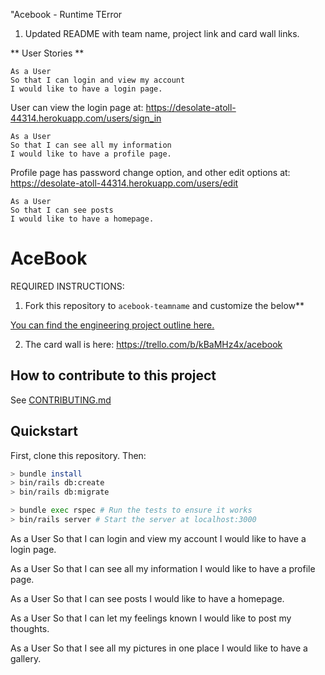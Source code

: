 "Acebook - Runtime TError

1. Updated README with team name, project link and card wall links.


** User Stories **

```
As a User
So that I can login and view my account
I would like to have a login page.
```

User can view the login page at:
https://desolate-atoll-44314.herokuapp.com/users/sign_in

```
As a User
So that I can see all my information
I would like to have a profile page.
```

Profile page has password change option, and other edit options at:
https://desolate-atoll-44314.herokuapp.com/users/edit

```
As a User
So that I can see posts
I would like to have a homepage.
```


# AceBook

REQUIRED INSTRUCTIONS:

1. Fork this repository to `acebook-teamname` and customize
the below**

[You can find the engineering project outline here.](https://github.com/Riz1702/acebook-rails-template.git)

2. The card wall is here: <https://trello.com/b/kBaMHz4x/acebook>

## How to contribute to this project
See [CONTRIBUTING.md](CONTRIBUTING.md)

## Quickstart

First, clone this repository. Then:

```bash
> bundle install
> bin/rails db:create
> bin/rails db:migrate

> bundle exec rspec # Run the tests to ensure it works
> bin/rails server # Start the server at localhost:3000
```

<!-- ------------------ User Stories ------------------------ -->

As a User
So that I can login and view my account
I would like to have a login page.

As a User
So that I can see all my information
I would like to have a profile page.

As a User
So that I can see posts
I would like to have a homepage.

As a User
So that I can let my feelings known
I would like to post my thoughts.

As a User
So that I see all my pictures in one place
I would like to have a gallery.
